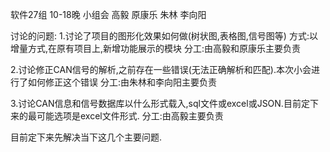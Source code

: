 软件27组 10-18晚 小组会
高毅 原康乐 朱林 李向阳


讨论的问题:
1.讨论了项目的图形化效果如何做(树状图,表格图,信号图等)
方式:以增量方式,在原有项目上,新增功能展示的模块
分工:由高毅和原康乐主要负责


2.讨论修正CAN信号的解析,之前存在一些错误(无法正确解析和匹配).本次小会进行了如何修正这个错误
分工:由朱林和李向阳主要负责

3.讨论CAN信息和信号数据库以什么形式载入,sql文件或excel或JSON.目前定下来的最可能选项是excel文件形式.
分工:由高毅主要负责


目前定下来先解决当下这几个主要问题.